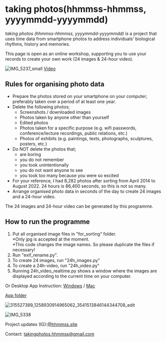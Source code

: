 # taking photos(hhmmss-hhmmss, yyyymmdd-yyyymmdd)

*taking photos (hhmmss-hhmmss, yyyymmdd-yyyymmdd)* is a project that uses time data from smartphone photos to address individuals' biological rhythms, history and memories.

This page is open as an online workshop, supporting you to use your records to create your own work (24 images & 24-hour video).

![IMG_5237_small](https://user-images.githubusercontent.com/47744839/225286371-d0a6fe38-fbb4-4c80-9e44-82ff8b3f8723.jpg)
[Video](https://vimeo.com/799517857)

## Rules for organising photo data
- Prepare the photos stored on your smartphone on your computer; preferably taken over a period of at least one year.
- Delete the following photos;
  - Screenshots / downloaded images
  - Photos taken by anyone other than yourself
  - Edited photos
  - Photos taken for a specific purpose (e.g. wifi passwords, conference/lecture recordings, public relations, etc.)
  - Photos of exhibits (e.g. paintings, texts, photographs, sculptures, posters, etc.)
- Do NOT delete the photos that;
  - are boring
  - you do not remember
  - you took unintentionally
  - you do not want anyone to see
  - you took too many because you were so excited
- For your reference, I had 8,282 photos after sorting from April 2014 to August 2022. 24 hours is 86,400 seconds, so this is not so many.
- Arrange organised photo data in seconds of the day to create 24 images and a 24-hour video.

The 24 images and 24-hour video can be generated by this programme.


## How to run the programme
1. Put all organised image files in "for_sorting" folder.  
*Only jpg is accepted at the moment.  
*This code changes the image names. So please duplicate the files if necessary! 
2. Run "exif_rename.py".  
3. To create 24 images, run "24h_images.py"
4. To create a 24h-video, run "24h_video.py"
5. Running 24h_video_realtime.py shows a window where the images are displayed according to the current time on your computer.  
  
Or Desktop App
Instruction: [Windows](https://docs.google.com/document/d/1rnb9-c0y-MTJpyfAFDqDQdBnaJ31zbKfgFkYCuFTexg/edit) / [Mac](https://docs.google.com/document/d/1jPSg6bDuSJnPAjFVO4pB1FY4OTuf_EHUjqWuc_1906Y/edit)

[App folder](https://drive.google.com/drive/u/1/folders/18Y0l3Ndld2MsqjhRg3rfu2ctyBu_2k8S)


![315527389_1258930914965062_3541513846144344708_edit](https://user-images.githubusercontent.com/47744839/225287142-5103e232-a868-4d19-aa5f-53bd65caf796.jpg)


![IMG_5338](https://user-images.githubusercontent.com/47744839/225288257-edd0c0c8-0b3d-4ea4-8f74-7c5adfd50105.jpg)


Project updates (IG):[@hhmmss.site](https://instagram.com/hhmmss.site?igshid=ZDdkNTZiNTM=)

Contact: takingphotos.hhmmss@gmail.com

 
